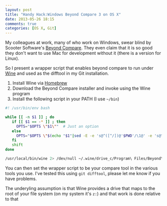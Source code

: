 ```yaml
---
layout: post
title: "Handy Hack:Windows Beyond Compare 3 on OS X"
date: 2013-05-26 18:15
comments: true
categories: [OS X, Git]
---
```


My colleagues at work, many of who work on Windows, swear blind by Scooter Software's [Beyond Compare](http://www.scootersoftware.com/moreinfo.php).
They even claim that it is so good they don't want to use Mac for development without it (there is a version for Linux).

So I present a wrapper script that enables beyond compare to run under [Wine](http://www.winehq.org/)
and used as the difftool in my Git installation.

1. Install Wine via [Homebrew](http://mxcl.github.io/homebrew/)
2. Download the Beyond Compare installer and invoke using the Wine program
3. Install the following script in your PATH (I use `~/bin`)
``` bash
#! /usr/bin/env bash

while [[ -n $1 ]] ; do
   if [[ $1 == -* ]] ; then
     OPTS="$OPTS \"$1\""  # Just an option
   else
     OPTS="$OPTS \"$(echo "$1"|sed -E -e 's@^([^/])@'$PWD'/\1@' -e 's@^/@@'  -e 's@/+@\\@g')\""
   fi
   shift
done

/usr/local/bin/wine 2> /dev/null ~/.wine/drive_c/Program\ Files/Beyond\ Compare\ 3/BCompare.exe $OPTS
```

You can then set the wrapper script to be your compare tool in the various tools you use.
I've tested this using `git difftool`, please let me know if you have problems.

The underyling assumption is that
Wine provides a drive that maps to the root of your file system (on my system it's `z:`)
and that work is done relative to that
